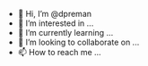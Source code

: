 - 👋 Hi, I’m @dpreman
- 👀 I’m interested in ...
- 🌱 I’m currently learning ...
- 💞️ I’m looking to collaborate on ...
- 📫 How to reach me ...

<!---
dpreman/dpreman is a ✨ special ✨ repository because its `README.md` (this file) appears on your GitHub profile.
You can click the Preview link to take a look at your changes.
--->
